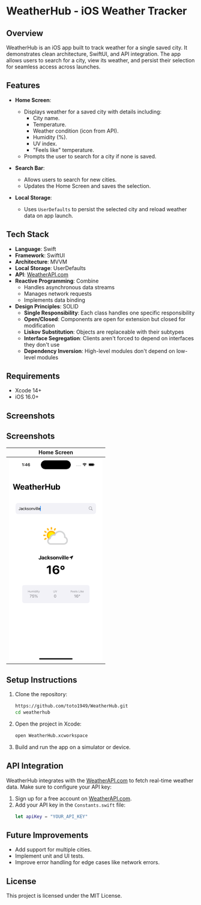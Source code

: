 # WeatherHub - iOS Weather Tracker

## Overview
WeatherHub is an iOS app built to track weather for a single saved city. It demonstrates clean architecture, SwiftUI, and API integration. The app allows users to search for a city, view its weather, and persist their selection for seamless access across launches.

## Features
- **Home Screen**:
  - Displays weather for a saved city with details including:
    - City name.
    - Temperature.
    - Weather condition (icon from API).
    - Humidity (%).
    - UV index.
    - "Feels like" temperature.
  - Prompts the user to search for a city if none is saved.

- **Search Bar**:
  - Allows users to search for new cities.
  - Updates the Home Screen and saves the selection.

- **Local Storage**:
  - Uses `UserDefaults` to persist the selected city and reload weather data on app launch.

## Tech Stack
- **Language**: Swift
- **Framework**: SwiftUI
- **Architecture**: MVVM
- **Local Storage**: UserDefaults
- **API**: [WeatherAPI.com](https://www.weatherapi.com/docs/)
- **Reactive Programming**: Combine
  - Handles asynchronous data streams
  - Manages network requests
  - Implements data binding
- **Design Principles**: SOLID
  - **Single Responsibility**: Each class handles one specific responsibility
  - **Open/Closed**: Components are open for extension but closed for modification
  - **Liskov Substitution**: Objects are replaceable with their subtypes
  - **Interface Segregation**: Clients aren't forced to depend on interfaces they don't use
  - **Dependency Inversion**: High-level modules don't depend on low-level modules

## Requirements
- Xcode 14+
- iOS 16.0+

## Screenshots

<!--### Search Screen (With Saved City)
<img src="screenshots/search-result.png" alt="Search Screen" width="500"/>-->

## Screenshots

| Home Screen  |
|--------------------------|
| <img alt="test" src="screenshots/search-result.png" width="250"/> 

## Setup Instructions
1. Clone the repository:
   ```bash
   https://github.com/toto1949/WeatherHub.git
   cd weatherhub
   ```
2. Open the project in Xcode:
   ```bash
   open WeatherHub.xcworkspace
   ```
3. Build and run the app on a simulator or device.

## API Integration
WeatherHub integrates with the [WeatherAPI.com](https://www.weatherapi.com/docs/) to fetch real-time weather data. Make sure to configure your API key:
1. Sign up for a free account on [WeatherAPI.com](https://www.weatherapi.com/).
2. Add your API key in the `Constants.swift` file:
   ```swift
   let apiKey = "YOUR_API_KEY"
   ```

## Future Improvements
- Add support for multiple cities.
- Implement unit and UI tests.
- Improve error handling for edge cases like network errors.

## License
This project is licensed under the MIT License.
